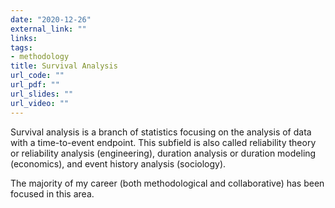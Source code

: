 ```yaml
---
date: "2020-12-26"
external_link: ""
links:
tags:
- methodology
title: Survival Analysis
url_code: ""
url_pdf: ""
url_slides: ""
url_video: ""
---
```


Survival analysis is a branch of statistics focusing on the analysis of data with a time-to-event endpoint. This subfield is also called reliability theory or reliability analysis (engineering), duration analysis or duration modeling (economics), and event history analysis (sociology).

The majority of my career (both methodological and collaborative) has been focused in this area. 
